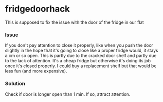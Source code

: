 # fridgedoorhack
This is supposed to fix the issue with the door of the fridge in our flat

### Issue
If you don't pay attention to close it properly, like when you push the door slightly in the hope that it's going to close like a proper fridge would, it stays a cm or so open. This is partly due to the cracked door shelf and partly due to the lack of attention. It's a cheap fridge but otherwise it's doing its job once it's closed properly. I could buy a replacement shelf but that would be less fun (and more expensive).

### Solution
Check if door is longer open than 1 min. If so, attract attention.
